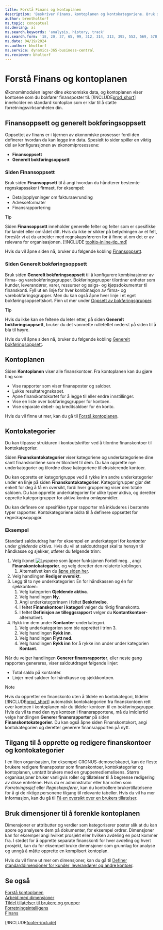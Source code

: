 ```yaml
---
title: Forstå Finans og kontoplanen
description: 'Beskriver Finans, kontoplanen og kontokategoriene. Bruk siden Finansoppsett til å angi hvordan du håndterer bestemte regnskapssaker i firmaet.'
author: brentholtorf
ms.topic: conceptual
ms.devlang: al
ms.search.keywords: 'analysis, history, track'
ms.search.form: '18, 20, 37, 65, 99, 312, 314, 313, 395, 552, 569, 570, 634, 790, 791, 1158'
ms.date: 04/19/2024
ms.author: bholtorf
ms.service: dynamics-365-business-central
ms.reviewer: bholtorf
---
```

# <a name="understand-the-general-ledger-and-chart-of-accounts"></a>Forstå Finans og kontoplanen

Økonomimodulen lagrer dine økonomiske data, og kontoplanen viser kontoene som du bokfører finansposter til. [!INCLUDE[prod_short](includes/prod_short.md)] inneholder en standard kontoplan som er klar til å støtte forretningsvirksomheten din.

## <a name="general-ledger-setup-and-general-posting-setup"></a>Finansoppsett og generelt bokføringsoppsett

Oppsettet av finans er i kjernen av økonomiske prosesser fordi den definerer hvordan du kan legge inn data. Spesielt to sider spiller en viktig del av konfigurasjonen av økonomiprosessene:  

* **Finansoppsett**
* **Generelt bokføringsoppsett**

### <a name="the-general-ledger-setup-page"></a>Siden **Finansoppsett**

Bruk siden **Finansoppsett** til å angi hvordan du håndterer bestemte regnskapssaker i firmaet, for eksempel:  

* Detaljopplysninger om fakturaavrunding  
* Adresseformater  
* Finansrapportering

> [!TIP]
> Siden **Finansoppsett** inneholder generelle felter og felter som er spesifikke for landet eller området ditt. Hvis du ikke er sikker på betydningen av et felt, foreslår vi at du arbeider med regnskapsføreren for å finne ut om det er av relevans for organisasjonen. [!INCLUDE [tooltip-inline-tip_md](includes/tooltip-inline-tip_md.md)]  

Hvis du vil åpne siden nå, bruker du følgende kobling [Finansoppsett](https://businesscentral.dynamics.com/?page=118).

### <a name="the-general-posting-setup-page"></a>Siden **Generelt bokføringsoppsett**

Bruk siden **Generelt bokføringsoppsett** til å konfigurere kombinasjoner av firma- og varebokføringsgrupper. Bokføringsgrupper tilordner enheter som kunder, leverandører, varer, ressurser og salgs- og kjøpsdokumenter til finanskonti. Fyll ut en linje for hver kombinasjon av firma- og varebokføringsgrupper. Men du kan også åpne hver linje i et eget bokføringsoppsettskort. Finn ut mer under [Oppsett av bokføringsgrupper](finance-posting-groups.md).  

> [!TIP]
> Hvis du ikke kan se feltene du leter etter, på siden **Generelt bokføringsoppsett**, bruker du det vannrette rullefeltet nederst på siden til å bla til høyre.  

Hvis du vil åpne siden nå, bruker du følgende kobling [Generelt bokføringsoppsett](https://businesscentral.dynamics.com/?page=314).

## <a name="the-chart-of-accounts"></a>Kontoplanen

Siden **Kontoplanen** viser alle finanskontoer. Fra kontoplanen kan du gjøre ting som:  

* Vise rapporter som viser finansposter og saldoer.  
* Lukke resultatregnskapet.  
* Åpne finanskontokortet for å legge til eller endre innstillinger.  
* Vise en liste over bokføringsgrupper for kontoen.
* Vise separate debet- og kreditsaldoer for én konto.

Hvis du vil finne ut mer, kan du gå til [Forstå kontoplanen](finance-chart-of-accounts.md).

## <a name="account-categories"></a>Kontokategorier

Du kan tilpasse strukturen i kontoutskrifter ved å tilordne finanskontoer til kontokategorier.  

Siden **Finanskontokategorier** viser kategoriene og underkategoriene dine samt finanskontiene som er tilordnet til dem. Du kan opprette nye underkategorier og tilordne disse kategoriene til eksisterende kontoer.  

Du kan opprette en kategorigruppe ved å rykke inn andre underkategorier under en linje på siden **Finanskontokategorier**. Kategorigrupper gjør det enkelt for deg å få en oversikt, fordi hver gruppering viser den totale saldoen. Du kan opprette underkategorier for ulike typer aktiva, og deretter opprette kategorigrupper for aktiva kontra omløpsmidler.  

Du kan definere om spesifikke typer rapporter må inkluderes i bestemte typer rapporter. Kontokategoriene bidra til å definere oppsettet for regnskapsoppgjør.  

### <a name="example"></a>Eksempel

Standard saldoutdrag har for eksempel en underkategori for *kontanter* under *gjeldende aktiva*. Hvis du vil at saldoutdraget skal ta hensyn til håndkasse og sjekker, utfører du følgende trinn:

1. Velg ikonet ![Lyspære som åpner funksjonen Fortell meg.](media/ui-search/search_small.png "Fortell hva du vil gjøre") , angi **Finanskontokategorier**, og velg deretter den relaterte koblingen.
   1. Alternativet kan du [åpne siden her](https://businesscentral.dynamics.com/?page=790).
2. Velg handlingen **Rediger oversikt**.
3. Legg til to nye underkategorier: Én for håndkassen og én for sjekkontoen:
   1. Velg kategorien **Gjeldende aktiva**.
   2. Velg handlingen **Ny**.
   3. Angi underkategorinavn i feltet **Beskrivelse**.
   4. I feltet **Finanskontoer i kategori** velger du riktig finanskonto.
   5. I feltet **Definisjon av tilleggsrapport** velger du **Kontantkontoer**-alternativet.
4. Rykk inn dem under **Kontanter**-underkategori.
   1. Velg underkategorien som ble opprettet i trinn 3.
   2. Velg handlingen **Rykk inn**.
   3. Velg handlingen **Flytt ned**.
   4. Velg handlingen **Rykk inn** for å rykke inn under under kategorien **Kontant**.

Når du velger handlingen **Generer finansrapporter**, eller neste gang rapporten genereres, viser saldoutdraget følgende linjer:

* Total saldo på kontanter.
* Linjer med saldoer for håndkasse og sjekkkontoen.  

> [!NOTE]
> Hvis du oppretter en finanskonto uten å tildele en kontokategori, tildeler [!INCLUDE[prod_short](includes/prod_short.md)] automatisk kontokategorien fra finanskontoen rett over kontoen i kontoplanen når du tildeler kontoen til en bokføringsgruppe. Hvis du vil ta med den nye kontoen i finansrapportene, må du imidlertid velge handlingen **Generer finansrapporter** på siden **Finanskontokategorier**. Du kan også åpne siden Finanskontokort, angi kontokategorien og deretter generere finansrapporten på nytt.

## <a name="access-to-create-and-edit-gl-accounts-and-account-categories"></a>Tilgang til å opprette og redigere finanskontoer og kontokategorier

I en liten organisasjon, for eksempel CRONUS-demoselskapet, kan de fleste brukere redigere finansposter som finanskontoer, kontokategorier og kontoplanen, unntatt brukere med en gruppemedlemslisens. Større organisasjoner bruker vanligvis roller og tillatelser til å begrense redigering av disse enhetene. Hvis du er administrator eller har rollen som *Forretningssjef* eller *Regnskapsfører*, kan du kontrollere brukertillatelsene for å gi de riktige personene tilgang til relevante tabeller. Hvis du vil ha mer informasjon, kan du gå til [Få en oversikt over en brukers tillatelser](ui-define-granular-permissions.md#get-an-overview-of-a-users-permissions).  

## <a name="use-dimensions-to-simplify-your-chart-of-accounts"></a>Bruk dimensjoner til å forenkle kontoplanen

Dimensjoner er attributter og verdier som kategoriserer poster slik at du kan spore og analysere dem på dokumenter, for eksempel ordrer. Dimensjoner kan for eksempel angi hvilket prosjekt eller hvilken avdeling en post kommer fra. I stedet for å opprette separate finanskonti for hver avdeling og hvert prosjekt, kan du for eksempel bruke dimensjoner som grunnlag for analyse og unngå å måtte opprette en komplisert kontoplan.

Hvis du vil finne ut mer om dimensjoner, kan du gå til [Definer standarddimensjoner for kunder, leverandører og andre kontoer](finance-dimensions.md#to-set-up-default-dimensions-for-customers-vendors-and-other-accounts).

## <a name="see-also"></a>Se også

[Forstå kontoplanen](finance-chart-of-accounts.md)  
[Arbeid med dimensjoner](finance-dimensions.md)  
[Tildel tillatelser til brukere og grupper](ui-define-granular-permissions.md)  
[Forretningsintelligens](bi.md)  
[Finans](finance.md)  

[!INCLUDE[footer-include](includes/footer-banner.md)]
